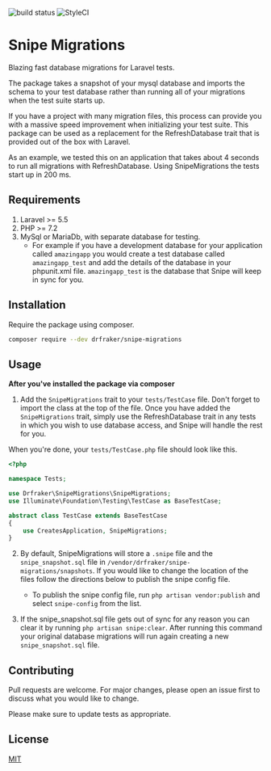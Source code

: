 ![build status](https://travis-ci.com/drfraker/snipe-migrations.svg?branch=master "build status")
![StyleCI](https://github.styleci.io/repos/171511006/shield?branch=master)

# Snipe Migrations

Blazing fast database migrations for Laravel tests. 

The package takes a snapshot of your mysql database and imports the schema to your test database rather than running 
all of your migrations when the test suite starts up. 

If you have a project with many migration files, this process can provide you with a massive speed improvement when 
initializing your test suite. This package can be used as a replacement for the RefreshDatabase trait that is provided out
of the box with Laravel.

As an example, we tested this on an application that takes about 4 seconds to run all migrations with RefreshDatabase. 
Using SnipeMigrations the tests start up in 200 ms.

## Requirements
1. Laravel >= 5.5
2. PHP >= 7.2
3. MySql or MariaDb, with separate database for testing.
	- For example if you have a development database for your application called `amazingapp`
	you would create a test database called `amazingapp_test` and add the details of the 
	database in your phpunit.xml file. `amazingapp_test` is the database that Snipe will keep in sync for you.

## Installation

Require the package using composer.

```bash
composer require --dev drfraker/snipe-migrations
```

## Usage

**After you've installed the package via composer**
1. Add the `SnipeMigrations` trait to your `tests/TestCase` file. Don't forget to import the class at the top of the file. Once you have added the `SnipeMigrations` trait, simply use the RefreshDatabase trait in any tests in which you wish to use database access, and Snipe will handle the rest for you.

When you're done, your `tests/TestCase.php` file should look like this.

```php
<?php

namespace Tests;

use Drfraker\SnipeMigrations\SnipeMigrations;
use Illuminate\Foundation\Testing\TestCase as BaseTestCase;

abstract class TestCase extends BaseTestCase
{
    use CreatesApplication, SnipeMigrations;
}
```

2. By default, SnipeMigrations will store a `.snipe` file and the `snipe_snapshot.sql` file in `/vendor/drfraker/snipe-migrations/snapshots`. If you would like to change the location of the files follow the directions below to publish
the snipe config file.
	- To publish the snipe config file, run `php artisan vendor:publish` and select `snipe-config` from the list.

3. If the snipe_snapshot.sql file gets out of sync for any reason you can clear it by running `php artisan snipe:clear`. After running
this command your original database migrations will run again creating a new `snipe_snapshot.sql` file.

## Contributing
Pull requests are welcome. For major changes, please open an issue first to discuss what you would like to change.

Please make sure to update tests as appropriate.

## License
[MIT](./LICENSE.md)
